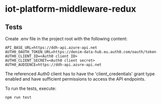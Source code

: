 # iot-platform-middleware-redux

## Tests

Create .env file in the project root with the following content:

```
API_BASE_URL=https://ddh-api.azure-api.net
AUTH0_OAUTH_TOKEN_URL=https://denim-data-hub.eu.auth0.com/oauth/token
AUTH0_CLIENT_ID=<Auth0 client ID>
AUTH0_CLIENT_SECRET=<Auth0 client secret>
AUTH0_AUDIENCE=https://ddh-api.azure-api.net
```

The referenced Auth0 client has to have the 'client_credentials' grant type enabled and have sufficient permissions to access the API endpoints.

To run the tests, execute:

```
npm run test
```
